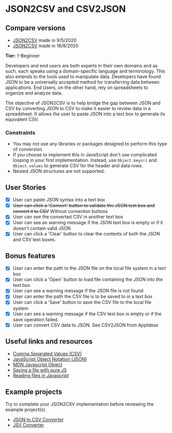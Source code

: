 # JSON2CSV and CSV2JSON

## Compare versions
* [JSON2CSV](https://oscaramos.github.io/json2csv/) made in 9/5/2020
* [JSON2CSV](https://json2csv.vercel.app/) made in 16/8/2020

**Tier:** 1-Beginner

Developers and end users are both experts in their own domains and as such, 
each speaks using a domain-specific language and terminology. This also extends
to the tools used to manipulate data. Developers have found JSON to be a
universally accepted method for transferring data between applications. End
Users, on the other hand, rely on spreadsheets to organize and analyze data.

The objective of JSON2CSV is to help bridge the gap between JSON and CSV by
converting JSON to CSV to make it easier to review data in a spreadsheet. It
allows the user to paste JSON into a text box to generate its equivalent CSV.

### Constraints ###

- You may not use any libraries or packages designed to perform this type of
conversion.
- If you choose to implement this in JavaScript don't use complicated looping
in your first implementation. Instead, use `Object.keys()` and `Object.values`
to generate CSV for the header and data rows.
- Nested JSON structures are not supported.

## User Stories

-   [x] User can paste JSON syntax into a text box
-   [x] ~~User can click a 'Convert' button to validate the JSON text box and convert it to CSV~~ Without convertion buttons
-   [x] User can see the converted CSV in another text box
-   [x] User can see an warning message if the JSON text box is empty or if it doesn't contain valid JSON
-   [x] User can click a 'Clear' button to clear the contents of both the JSON and CSV text boxes.

## Bonus features

-   [x] User can enter the path to the JSON file on the local file system in a text box
-   [x] User can click a 'Open' button to load file containing the JSON into the text box
-   [x] User can see a warning message if the JSON file is not found
-   [x] User can enter the path the CSV file is to be saved to in a text box
-   [x] User can click a 'Save' button to save the CSV file to the local file system
-   [x] User can see a warning message if the CSV text box is empty or if the save operation failed.
-   [x] User can convert CSV data to JSON. See CSV2JSON from AppIdeas

## Useful links and resources

- [Comma Separated Values (CSV)](https://en.wikipedia.org/wiki/Comma-separated_values)
- [JavaScript Object Notation (JSON)](https://www.json.org/)
- [MDN Javascript Object](https://developer.mozilla.org/en-US/docs/Web/JavaScript/Reference/Global_Objects/Object)
- [Saving a file with pure JS](https://codepen.io/davidelrizzo/pen/cxsGb)
- [Reading files in Javascript](https://codepen.io/jduprey/details/xbale)

## Example projects

Try to complete your JSON2CSV implementation before reviewing the example
project(s).

- [JSON to CSV Converter](https://codepen.io/JFarrow/pen/umjGF)
- [JSV Converter](https://gpaiva00.github.io/json-csv)
